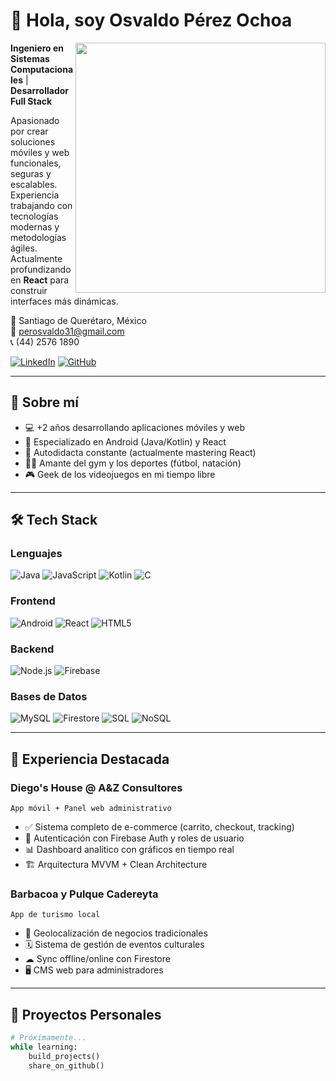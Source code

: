 # 👋 Hola, soy Osvaldo Pérez Ochoa

<img align="right" src="https://github-readme-stats.vercel.app/api?username=OsvaldoPerezOchoa&show_icons=true&theme=dracula&count_private=true" width="400"/>

**Ingeniero en Sistemas Computacionales** | **Desarrollador Full Stack**

Apasionado por crear soluciones móviles y web funcionales, seguras y escalables. Experiencia trabajando con tecnologías modernas y metodologías ágiles. Actualmente profundizando en **React** para construir interfaces más dinámicas. 

📍 Santiago de Querétaro, México  
📧 perosvaldo31@gmail.com  
📞 (44) 2576 1890  

[![LinkedIn](https://img.shields.io/badge/LinkedIn-0077B5?style=for-the-badge&logo=linkedin&logoColor=white)](https://www.linkedin.com/in/osvaldopeochoa)
[![GitHub](https://img.shields.io/badge/GitHub-100000?style=for-the-badge&logo=github&logoColor=white)](https://github.com/OsvaldoPerezOchoa)

---

## 🚀 Sobre mí
- 💻 +2 años desarrollando aplicaciones móviles y web
- 📱 Especializado en Android (Java/Kotlin) y React
- 🧠 Autodidacta constante (actualmente mastering React)
- 🏋️‍♂️ Amante del gym y los deportes (fútbol, natación)
- 🎮 Geek de los videojuegos en mi tiempo libre

---

## 🛠 Tech Stack

### Lenguajes
![Java](https://img.shields.io/badge/Java-ED8B00?style=for-the-badge&logo=openjdk&logoColor=white)
![JavaScript](https://img.shields.io/badge/JavaScript-F7DF1E?style=for-the-badge&logo=javascript&logoColor=black)
![Kotlin](https://img.shields.io/badge/Kotlin-7F52FF?style=for-the-badge&logo=kotlin&logoColor=white)
![C](https://img.shields.io/badge/C-00599C?style=for-the-badge&logo=c&logoColor=white)

### Frontend
![Android](https://img.shields.io/badge/Android-3DDC84?style=for-the-badge&logo=android&logoColor=white)
![React](https://img.shields.io/badge/React-20232A?style=for-the-badge&logo=react&logoColor=61DAFB)
![HTML5](https://img.shields.io/badge/HTML5-E34F26?style=for-the-badge&logo=html5&logoColor=white)

### Backend
![Node.js](https://img.shields.io/badge/Node.js-43853D?style=for-the-badge&logo=node.js&logoColor=white)
![Firebase](https://img.shields.io/badge/Firebase-FFCA28?style=for-the-badge&logo=firebase&logoColor=black)

### Bases de Datos
![MySQL](https://img.shields.io/badge/MySQL-005C84?style=for-the-badge&logo=mysql&logoColor=white)
![Firestore](https://img.shields.io/badge/Firestore-FFCA28?style=for-the-badge&logo=firebase&logoColor=black)
![SQL](https://img.shields.io/badge/SQL-4479A1?style=for-the-badge&logo=sql&logoColor=white)
![NoSQL](https://img.shields.io/badge/NoSQL-4EA94B?style=for-the-badge&logo=mongodb&logoColor=white)

---

## 💼 Experiencia Destacada

### **Diego's House** @ A&Z Consultores
`App móvil + Panel web administrativo`
- ✅ Sistema completo de e-commerce (carrito, checkout, tracking)
- 🔐 Autenticación con Firebase Auth y roles de usuario
- 📊 Dashboard analítico con gráficos en tiempo real
- 🏗 Arquitectura MVVM + Clean Architecture

### **Barbacoa y Pulque Cadereyta**
`App de turismo local`
- 📍 Geolocalización de negocios tradicionales
- 🗓 Sistema de gestión de eventos culturales
- ☁ Sync offline/online con Firestore
- 🖥 CMS web para administradores

---

## 🌟 Proyectos Personales
```python
# Próximamente...
while learning:
    build_projects()
    share_on_github()
